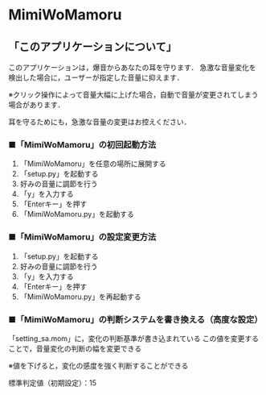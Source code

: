 # MimiWoMamoru
## 「このアプリケーションについて」
このアプリケーションは，爆音からあなたの耳を守ります．
急激な音量変化を検出した場合に，ユーザーが指定した音量に抑えます．

※クリック操作によって音量大幅に上げた場合，自動で音量が変更されてしまう場合があります．

耳を守るためにも，急激な音量の変更はお控えください．

### ■「MimiWoMamoru」の初回起動方法
1. 「MimiWoMamoru」を任意の場所に展開する
2. 「setup.py」を起動する
3. 好みの音量に調節を行う
4. 「y」を入力する
5. 「Enterキー」を押す
6. 「MimiWoMamoru.py」を起動する
### ■「MimiWoMamoru」の設定変更方法
1. 「setup.py」を起動する
2. 好みの音量に調節を行う
3. 「y」を入力する
4. 「Enterキー」を押す
5. 「MimiWoMamoru.py」を再起動する
### ■「MimiWoMamoru」の判断システムを書き換える（高度な設定）
「setting_sa.mom」に，変化の判断基準が書き込まれている
この値を変更することで，音量変化の判断の幅を変更できる

※値を下げると，変化の感度を強く判断することができる

標準判定値（初期設定）：15
